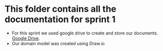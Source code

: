 # This folder contains all the documentation for sprint 1
* For this sprint we used google drive to create and store our documents. [Google Drive](https://drive.google.com/drive/folders/1LIX8vyuKWGVjQfbWNfWSOzWSavwW7kQn?usp=sharing).
* Our domain model was created using Draw.io

